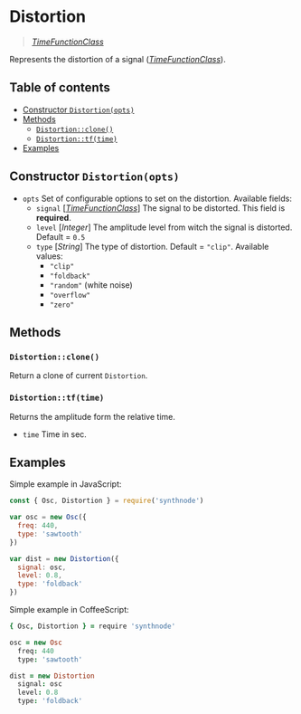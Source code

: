 # Distortion

> [_TimeFunctionClass_](../README.md)

Represents the distortion of a signal ([_TimeFunctionClass_](../README.md)).

## Table of contents
- [Constructor `Distortion(opts)`](#constructor-distortionopts)
- [Methods](#methods)
  - [`Distortion::clone()`](#distortionclone)
  - [`Distortion::tf(time)`](#distortiontftime)
- [Examples](#examples)

## Constructor `Distortion(opts)`

- `opts` Set of configurable options to set on the distortion. Available fields:
  - `signal` [[_TimeFunctionClass_](../README.md)] The signal to be distorted. This field is **required**.
  - `level` [_Integer_] The amplitude level from witch the signal is distorted. Default = `0.5`
  - `type` [_String_] The type of distortion. Default = `"clip"`. Available values:
    - `"clip"`
    - `"foldback"`
    - `"random"` (white noise)
    - `"overflow"`
    - `"zero"`

## Methods
### `Distortion::clone()`
Return a clone of current `Distortion`.

### `Distortion::tf(time)`
Returns the amplitude form the relative time.
- `time` Time in sec.

## Examples

Simple example in JavaScript:
```js
const { Osc, Distortion } = require('synthnode')

var osc = new Osc({
  freq: 440,
  type: 'sawtooth'
})

var dist = new Distortion({
  signal: osc,
  level: 0.8,
  type: 'foldback'
})
```

Simple example in CoffeeScript:
```coffee
{ Osc, Distortion } = require 'synthnode'

osc = new Osc
  freq: 440
  type: 'sawtooth'

dist = new Distortion
  signal: osc
  level: 0.8
  type: 'foldback'
```
